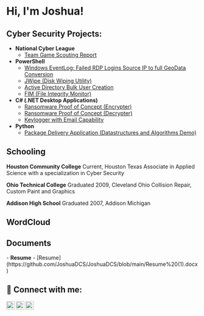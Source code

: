 <h1>Hi, I'm Joshua! </h1>

<h2>Cyber Security Projects:</h2>

- <b>National Cyber League</b>
  - [Team Game Scouting Report](https://cyberskyline.com/report/JKH2YFB20PB7)
- <b>PowerShell</b>
  - [Windows EventLog: Failed RDP Logins Source IP to full GeoData Conversion](https://github.com/joshmadakor1/Sentinel-Lab)
  - [JWipe (Disk Wiping Utility)](https://github.com/joshmadakor1/Jwipe.PowerShell)
  - [Active Directory Bulk User Creation](https://github.com/joshmadakor1/AD_PS)
  - [FIM (File Integrity Monitor)](https://github.com/joshmadakor1/PowerShell-Integrity-FIM)
- <b>C# (.NET Desktop Applications)</b>
  - [Ransomware Proof of Concept (Encrypter)](https://github.com/joshmadakor1/EncrypterPOC)
  - [Ransomware Proof of Concept (Decrypter)](https://github.com/joshmadakor1/DecrypterPOC)
  - [Keylogger with Email Capability](https://github.com/joshmadakor1/Key-Logger-With-Email)
- <b>Python</b>
  - [Package Delivery Application (Datastructures and Algorithms Demo)](https://github.com/joshmadakor1/Package-Delivery-Pathfinding-Algorithm)

<h2>Schooling</h2>
<b>Houston Community College</b> 
Current, Houston Texas
Associate in Applied Science with a specialization in Cyber Security


<b>Ohio Technical College</b>
Graduated 2009, Cleveland Ohio
Collision Repair, Custom Paint and Graphics


<b>Addison High School</b>
Graduated 2007, Addison Michigan

<h2>WordCloud</h2>

<h2>Documents</h2>
- <b>Resume</b>
  - [Resume](https://github.com/JoshuaDCS/JoshuaDCS/blob/main/Resume%20(1).docx)


<h2> 🤳 Connect with me:</h2>

[<img align="left" alt="joshua.kisner.9 | Facebook" width="22px" src="https://cdn.jsdelivr.net/npm/simple-icons@v3/icons/facebook.svg" />][facebook]
[<img align="left" alt="joshua-kisner-91b224197 | LinkedIn" width="22px" src="https://cdn.jsdelivr.net/npm/simple-icons@v3/icons/linkedin.svg" />][linkedin]
[<img align="left" alt="joshuadkisner | Instagram" width="22px" src="https://cdn.jsdelivr.net/npm/simple-icons@v3/icons/instagram.svg" />][instagram]

[facebook]: https://facebook.com/joshua.kisner.9
[instagram]: https://www.instagram.com/joshuadkisner
[linkedin]: https://linkedin.com/in/joshua-kisner-91b224197

<!--
**joshmadakor1/joshmadakor1** is a ✨ _special_ ✨ repository because its `README.md` (this file) appears on your GitHub profile.

Here are some ideas to get you started:

- 🔭 I’m currently working on ...
- 🌱 I’m currently learning ...
- 👯 I’m looking to collaborate on ...
- 🤔 I’m looking for help with ...
- 💬 Ask me about ...
- 📫 How to reach me: ...
- 😄 Pronouns: ...
- ⚡ Fun fact: ...
-->
